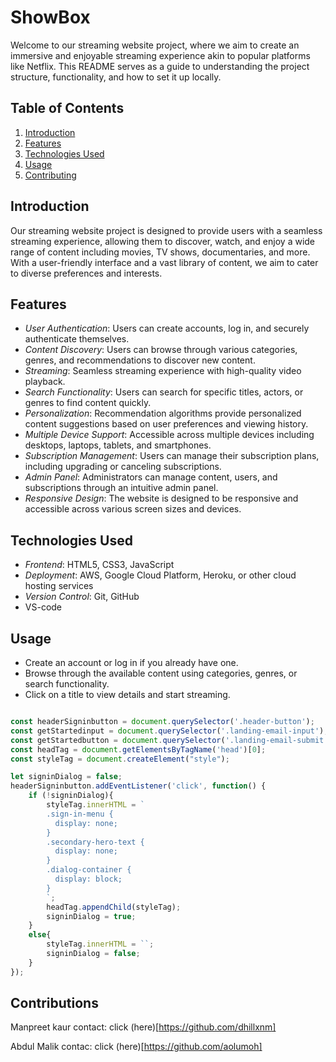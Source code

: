 # ShowBox

Welcome to our streaming website project, where we aim to create an immersive and enjoyable streaming experience akin to popular platforms like Netflix. This README serves as a guide to understanding the project structure, functionality, and how to set it up locally.

## Table of Contents

1. [Introduction](#introduction)
2. [Features](#features)
3. [Technologies Used](#technologies-used)
4. [Usage](#usage)
5. [Contributing](#contributing)

## Introduction

Our streaming website project is designed to provide users with a seamless streaming experience, allowing them to discover, watch, and enjoy a wide range of content including movies, TV shows, documentaries, and more. With a user-friendly interface and a vast library of content, we aim to cater to diverse preferences and interests.

## Features

- _User Authentication_: Users can create accounts, log in, and securely authenticate themselves.
- _Content Discovery_: Users can browse through various categories, genres, and recommendations to discover new content.
- _Streaming_: Seamless streaming experience with high-quality video playback.
- _Search Functionality_: Users can search for specific titles, actors, or genres to find content quickly.
- _Personalization_: Recommendation algorithms provide personalized content suggestions based on user preferences and viewing history.
- _Multiple Device Support_: Accessible across multiple devices including desktops, laptops, tablets, and smartphones.
- _Subscription Management_: Users can manage their subscription plans, including upgrading or canceling subscriptions.
- _Admin Panel_: Administrators can manage content, users, and subscriptions through an intuitive admin panel.
- _Responsive Design_: The website is designed to be responsive and accessible across various screen sizes and devices.

## Technologies Used

- _Frontend_: HTML5, CSS3, JavaScript
- _Deployment_: AWS, Google Cloud Platform, Heroku, or other cloud hosting services
- _Version Control_: Git, GitHub
- VS-code

## Usage

- Create an account or log in if you already have one.
- Browse through the available content using categories, genres, or search functionality.
- Click on a title to view details and start streaming.

```Javascript (popup signin)

const headerSigninbutton = document.querySelector('.header-button');
const getStartedinput = document.querySelector('.landing-email-input');
const getStartedbutton = document.querySelector('.landing-email-submit');
const headTag = document.getElementsByTagName('head')[0];
const styleTag = document.createElement("style");

let signinDialog = false;
headerSigninbutton.addEventListener('click', function() {
    if (!signinDialog){
        styleTag.innerHTML = `
        .sign-in-menu {
          display: none;
        }
        .secondary-hero-text {
          display: none;
        }
        .dialog-container {
          display: block;
        }
        `;
        headTag.appendChild(styleTag);
        signinDialog = true;
    }
    else{
        styleTag.innerHTML = ``;
        signinDialog = false;
    }
});

```

## Contributions

Manpreet kaur
contact: click (here)[https://github.com/dhillxnm]

Abdul Malik
contac: click (here)[https://github.com/aolumoh]
